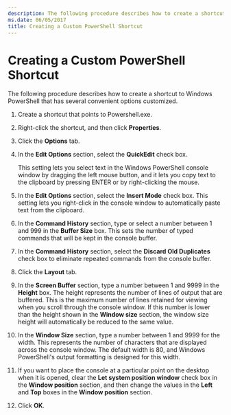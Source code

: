 ```yaml
---
description: The following procedure describes how to create a shortcut to Windows PowerShell that has several convenient options customized.
ms.date: 06/05/2017
title: Creating a Custom PowerShell Shortcut
---
```

# Creating a Custom PowerShell Shortcut

The following procedure describes how to create a shortcut to Windows PowerShell that has several
convenient options customized.

1. Create a shortcut that points to Powershell.exe.

1. Right-click the shortcut, and then click **Properties**.

1. Click the **Options** tab.

1. In the **Edit Options** section, select the **QuickEdit** check box.

    This setting lets you select text in the Windows PowerShell console window by dragging the left
    mouse button, and it lets you copy text to the clipboard by pressing ENTER or by right-clicking
    the mouse.

1. In the **Edit Options** section, select the **Insert Mode** check box. This setting lets you
   right-click in the console window to automatically paste text from the clipboard.

1. In the **Command History** section, type or select a number between 1 and 999 in the **Buffer
   Size** box. This sets the number of typed commands that will be kept in the console buffer.

1. In the **Command History** section, select the **Discard Old Duplicates** check box to eliminate
   repeated commands from the console buffer.

1. Click the **Layout** tab.

1. In the **Screen Buffer** section, type a number between 1 and 9999 in the **Height** box. The
   height represents the number of lines of output that are buffered. This is the maximum number of
   lines retained for viewing when you scroll through the console window. If this number is lower
   than the height shown in the **Window size** section, the window size height will automatically
   be reduced to the same value.

1. In the **Window Size** section, type a number between 1 and 9999 for the width. This represents
    the number of characters that are displayed across the console window. The default width is 80,
    and Windows PowerShell's output formatting is designed for this width.

1. If you want to place the console at a particular point on the desktop when it is opened, clear
    the **Let system position window** check box in the **Window position** section, and then change
    the values in the **Left** and **Top** boxes in the **Window position** section.

1. Click **OK**.
